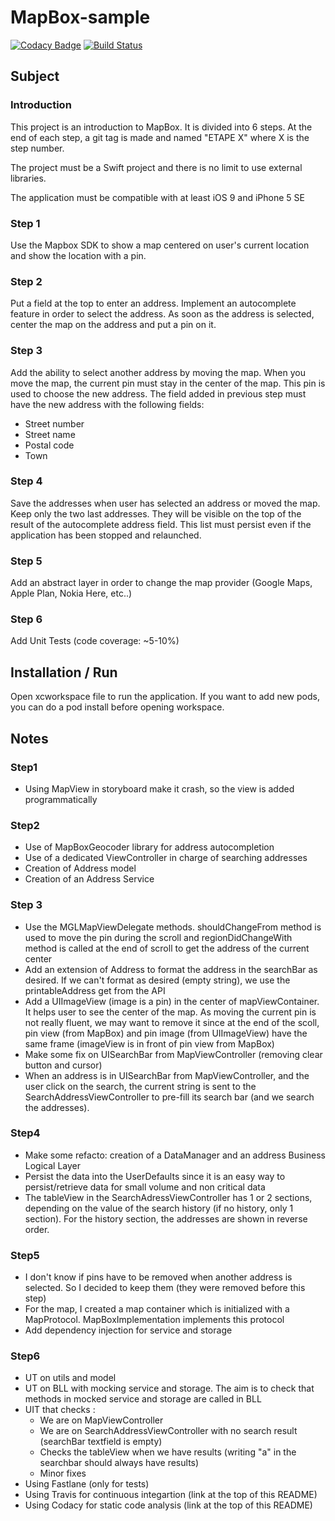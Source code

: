 # MapBox-sample
[![Codacy Badge](https://api.codacy.com/project/badge/Grade/c886d07eec7d4461a107dcadb050d257)](https://www.codacy.com/app/benjdum59/MapBox-sample?utm_source=github.com&amp;utm_medium=referral&amp;utm_content=benjdum59/MapBox-sample&amp;utm_campaign=Badge_Grade)
[![Build Status](https://travis-ci.org/benjdum59/MapBox-sample.svg?branch=develop)](https://travis-ci.org/benjdum59/MapBox-sample)

## Subject
### Introduction
This project is an introduction to MapBox. It is divided into 6 steps. At the end of each step, a git tag is made and named "ETAPE X" where X is the step number.

The project must be a Swift project and there is no limit to use external libraries.

The application must be compatible with at least iOS 9 and iPhone 5 SE

### Step 1
Use the Mapbox SDK to show a map centered on user's current location and show the location with a pin.

### Step 2
Put a field at the top to enter an address. Implement an autocomplete feature in order to select the address. As soon as the address is selected, center the map on the address and put a pin on it.

### Step 3
Add the ability to select another address by moving the map. When you move the map, the current pin must stay in the center of the map. This pin is used to choose the new address. The field added in previous step must have the new address with the following fields: 

 - Street number
 - Street name
 - Postal code
 - Town

### Step 4
Save the addresses when user has selected an address or moved the map. Keep only the two last addresses. They will be visible on the top of the result of the autocomplete address field. This list must persist even if the application has been stopped and relaunched.

### Step 5
Add an abstract layer in order to change the map provider (Google Maps, Apple Plan, Nokia Here, etc..)

### Step 6 
Add Unit Tests (code coverage: ~5-10%)

## Installation / Run
Open xcworkspace file to run the application. If you want to add new pods, you can do a pod install before opening workspace.

## Notes
### Step1
 - Using MapView in storyboard make it crash, so the view is added programmatically

### Step2
 - Use of MapBoxGeocoder library for address autocompletion
 - Use of a dedicated ViewController in charge of searching addresses
 - Creation of Address model
 - Creation of an Address Service

### Step 3
- Use the MGLMapViewDelegate methods. shouldChangeFrom method is used to move the pin during the scroll and regionDidChangeWith method is called at the end of scroll to get the address of the current center
- Add an extension of Address to format the address in the searchBar as desired. If we can't format as desired (empty string), we use the printableAddress get from the API
- Add a UIImageView (image is a pin) in the center of mapViewContainer. It helps user to see the center of the map. As moving the current pin is not really fluent, we may want to remove it since at the end of the scoll, pin view (from MapBox) and pin image (from UIImageView) have the same frame (imageView is in front of pin view from MapBox)
- Make some fix on UISearchBar from MapViewController (removing clear button and cursor)
- When an address is in UISearchBar from MapViewController, and the user click on the search, the current string is sent to the SearchAddressViewController to pre-fill its search bar (and we search the addresses).

### Step4
- Make some refacto: creation of a DataManager and an address Business Logical Layer
- Persist the data into the UserDefaults since it is an easy way to persist/retrieve data for small volume and non critical data
- The tableView in the SearchAdressViewController has 1 or 2 sections, depending on the value of the search history (if no history, only 1 section). For the history section, the addresses are shown in reverse order.

### Step5
- I don't know if pins have to be removed when another address is selected. So I decided to keep them (they were removed before this step)
- For the map, I created a map container which is initialized with a MapProtocol. MapBoxImplementation implements this protocol
- Add dependency injection for service and storage

### Step6
 - UT on utils and model
 - UT on BLL with mocking service and storage. The aim is to check that methods in mocked service and storage are called in BLL
 - UIT that checks :
	 - We are on MapViewController
	 - We are on SearchAddressViewController with no search result (searchBar textfield is empty)
	 - Checks the tableView when we have results (writing "a" in the searchbar should always have results)
	 - Minor fixes
 - Using Fastlane (only for tests)
 - Using Travis for continuous integartion (link at the top of this README)
 - Using Codacy for static code analysis (link at the top of this README)
